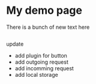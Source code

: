 # My demo page
There is a bunch of new text here
```{mydirective} myword
```
<!-- 
```{like-button}
``` -->

update

- add plugin for button 
- add outgoing request
- add incomming request
- add local storage
